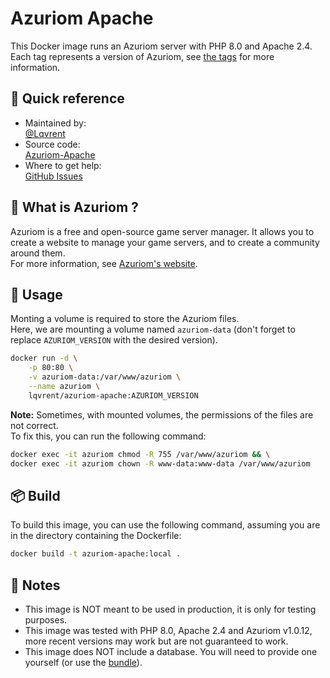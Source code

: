 # Azuriom Apache
This Docker image runs an Azuriom server with PHP 8.0 and Apache 2.4.<br />
Each tag represents a version of Azuriom, see [the tags](https://hub.docker.com/r/lqvrent/azuriom-apache/tags) for more information.

## 🔗 Quick reference
- Maintained by: <br />
[@Lqvrent](https://github.com/Lqvrent)
- Source code: <br />
[Azuriom-Apache](https://github.com/Lqvrent/DockerStuff/tree/main/Azuriom-Apache)
- Where to get help: <br />
[GitHub Issues](https://github.com/Lqvrent/DockerStuff/issues)

## 🤔 What is Azuriom ?
Azuriom is a free and open-source game server manager. It allows you to create a website to manage your game servers, and to create a community around them.<br />
For more information, see [Azuriom's website](https://azuriom.com/).

## 🚀 Usage
Monting a volume is required to store the Azuriom files.<br />
Here, we are mounting a volume named `azuriom-data` (don't forget to replace `AZURIOM_VERSION` with the desired version).
```bash
docker run -d \
    -p 80:80 \
    -v azuriom-data:/var/www/azuriom \
    --name azuriom \
    lqvrent/azuriom-apache:AZURIOM_VERSION
```
**Note:** Sometimes, with mounted volumes, the permissions of the files are not correct.<br />
To fix this, you can run the following command:
```bash
docker exec -it azuriom chmod -R 755 /var/www/azuriom && \
docker exec -it azuriom chown -R www-data:www-data /var/www/azuriom
```

## 📦 Build
To build this image, you can use the following command, assuming you are in the directory containing the Dockerfile:
```bash
docker build -t azuriom-apache:local .
```

## 📝 Notes
- This image is NOT meant to be used in production, it is only for testing purposes.
- This image was tested with PHP 8.0, Apache 2.4 and Azuriom v1.0.12, more recent versions may work but are not guaranteed to work.
- This image does NOT include a database. You will need to provide one yourself (or use the [bundle](/Azuriom-Bundle)).
